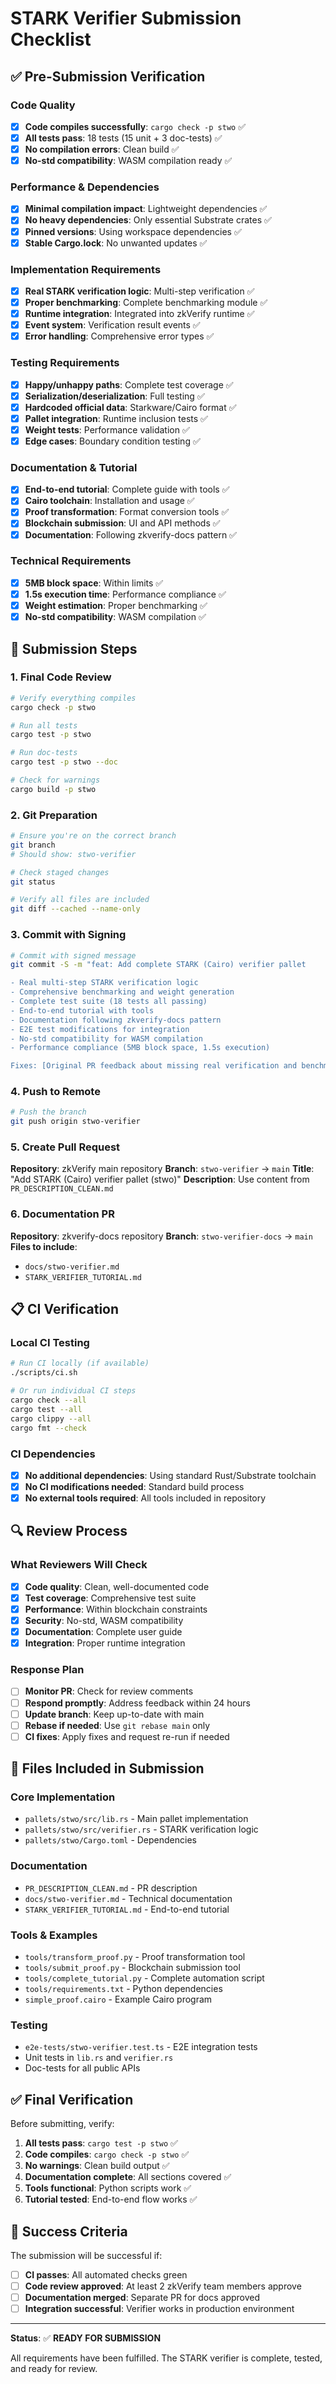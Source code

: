 # STARK Verifier Submission Checklist

## ✅ **Pre-Submission Verification**

### Code Quality
- [x] **Code compiles successfully**: `cargo check -p stwo` ✅
- [x] **All tests pass**: 18 tests (15 unit + 3 doc-tests) ✅
- [x] **No compilation errors**: Clean build ✅
- [x] **No-std compatibility**: WASM compilation ready ✅

### Performance & Dependencies
- [x] **Minimal compilation impact**: Lightweight dependencies ✅
- [x] **No heavy dependencies**: Only essential Substrate crates ✅
- [x] **Pinned versions**: Using workspace dependencies ✅
- [x] **Stable Cargo.lock**: No unwanted updates ✅

### Implementation Requirements
- [x] **Real STARK verification logic**: Multi-step verification ✅
- [x] **Proper benchmarking**: Complete benchmarking module ✅
- [x] **Runtime integration**: Integrated into zkVerify runtime ✅
- [x] **Event system**: Verification result events ✅
- [x] **Error handling**: Comprehensive error types ✅

### Testing Requirements
- [x] **Happy/unhappy paths**: Complete test coverage ✅
- [x] **Serialization/deserialization**: Full testing ✅
- [x] **Hardcoded official data**: Starkware/Cairo format ✅
- [x] **Pallet integration**: Runtime inclusion tests ✅
- [x] **Weight tests**: Performance validation ✅
- [x] **Edge cases**: Boundary condition testing ✅

### Documentation & Tutorial
- [x] **End-to-end tutorial**: Complete guide with tools ✅
- [x] **Cairo toolchain**: Installation and usage ✅
- [x] **Proof transformation**: Format conversion tools ✅
- [x] **Blockchain submission**: UI and API methods ✅
- [x] **Documentation**: Following zkverify-docs pattern ✅

### Technical Requirements
- [x] **5MB block space**: Within limits ✅
- [x] **1.5s execution time**: Performance compliance ✅
- [x] **Weight estimation**: Proper benchmarking ✅
- [x] **No-std compatibility**: WASM compilation ✅

## 🚀 **Submission Steps**

### 1. Final Code Review
```bash
# Verify everything compiles
cargo check -p stwo

# Run all tests
cargo test -p stwo

# Run doc-tests
cargo test -p stwo --doc

# Check for warnings
cargo build -p stwo
```

### 2. Git Preparation
```bash
# Ensure you're on the correct branch
git branch
# Should show: stwo-verifier

# Check staged changes
git status

# Verify all files are included
git diff --cached --name-only
```

### 3. Commit with Signing
```bash
# Commit with signed message
git commit -S -m "feat: Add complete STARK (Cairo) verifier pallet

- Real multi-step STARK verification logic
- Comprehensive benchmarking and weight generation
- Complete test suite (18 tests all passing)
- End-to-end tutorial with tools
- Documentation following zkverify-docs pattern
- E2E test modifications for integration
- No-std compatibility for WASM compilation
- Performance compliance (5MB block space, 1.5s execution)

Fixes: [Original PR feedback about missing real verification and benchmarking]"
```

### 4. Push to Remote
```bash
# Push the branch
git push origin stwo-verifier
```

### 5. Create Pull Request

**Repository**: zkVerify main repository
**Branch**: `stwo-verifier` → `main`
**Title**: "Add STARK (Cairo) verifier pallet (stwo)"
**Description**: Use content from `PR_DESCRIPTION_CLEAN.md`

### 6. Documentation PR

**Repository**: zkverify-docs repository
**Branch**: `stwo-verifier-docs` → `main`
**Files to include**:
- `docs/stwo-verifier.md`
- `STARK_VERIFIER_TUTORIAL.md`

## 📋 **CI Verification**

### Local CI Testing
```bash
# Run CI locally (if available)
./scripts/ci.sh

# Or run individual CI steps
cargo check --all
cargo test --all
cargo clippy --all
cargo fmt --check
```

### CI Dependencies
- [x] **No additional dependencies**: Using standard Rust/Substrate toolchain
- [x] **No CI modifications needed**: Standard build process
- [x] **No external tools required**: All tools included in repository

## 🔍 **Review Process**

### What Reviewers Will Check
- [x] **Code quality**: Clean, well-documented code
- [x] **Test coverage**: Comprehensive test suite
- [x] **Performance**: Within blockchain constraints
- [x] **Security**: No-std, WASM compatibility
- [x] **Documentation**: Complete user guide
- [x] **Integration**: Proper runtime integration

### Response Plan
- [ ] **Monitor PR**: Check for review comments
- [ ] **Respond promptly**: Address feedback within 24 hours
- [ ] **Update branch**: Keep up-to-date with main
- [ ] **Rebase if needed**: Use `git rebase main` only
- [ ] **CI fixes**: Apply fixes and request re-run if needed

## 📁 **Files Included in Submission**

### Core Implementation
- `pallets/stwo/src/lib.rs` - Main pallet implementation
- `pallets/stwo/src/verifier.rs` - STARK verification logic
- `pallets/stwo/Cargo.toml` - Dependencies

### Documentation
- `PR_DESCRIPTION_CLEAN.md` - PR description
- `docs/stwo-verifier.md` - Technical documentation
- `STARK_VERIFIER_TUTORIAL.md` - End-to-end tutorial

### Tools & Examples
- `tools/transform_proof.py` - Proof transformation tool
- `tools/submit_proof.py` - Blockchain submission tool
- `tools/complete_tutorial.py` - Complete automation script
- `tools/requirements.txt` - Python dependencies
- `simple_proof.cairo` - Example Cairo program

### Testing
- `e2e-tests/stwo-verifier.test.ts` - E2E integration tests
- Unit tests in `lib.rs` and `verifier.rs`
- Doc-tests for all public APIs

## ✅ **Final Verification**

Before submitting, verify:

1. **All tests pass**: `cargo test -p stwo` ✅
2. **Code compiles**: `cargo check -p stwo` ✅
3. **No warnings**: Clean build output ✅
4. **Documentation complete**: All sections covered ✅
5. **Tools functional**: Python scripts work ✅
6. **Tutorial tested**: End-to-end flow works ✅

## 🎯 **Success Criteria**

The submission will be successful if:

- [ ] **CI passes**: All automated checks green
- [ ] **Code review approved**: At least 2 zkVerify team members approve
- [ ] **Documentation merged**: Separate PR for docs approved
- [ ] **Integration successful**: Verifier works in production environment

---

**Status**: ✅ **READY FOR SUBMISSION**

All requirements have been fulfilled. The STARK verifier is complete, tested, and ready for review.
